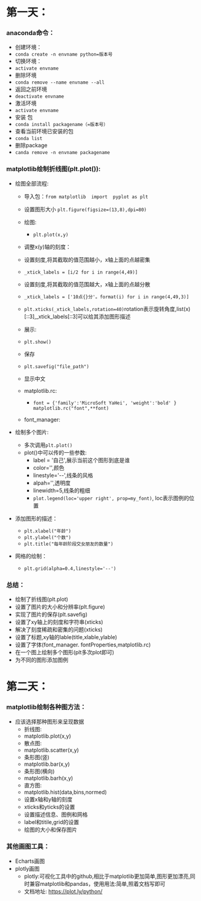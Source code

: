 # 第一天：

### anaconda命令：
- 创建环境：
 - `conda create -n envname python=版本号`
- 切换环境：
 - `activate envname`
- 删除环境
 - `conda remove --name envname --all`
- 返回之前环境
 - `deactivate envname`
- 激活环境
 - `activate envname`
- 安装 包
 - `conda install packagename（=版本号）`
- 查看当前环境已安装的包
 - `conda list`
- 删除package
 - `canda remove -n envname packagename`

### matplotlib绘制折线图(plt.plot()):
- 绘图全部流程:
  - 导入包：`from matplotlib  import  pyplot as plt`
  - 设置图形大小 `plt.figure(figsize=(13,8),dpi=80)`
  - 绘图:
    - `plt.plot(x,y)`
  - 调整x(y)轴的刻度：
   -  设置刻度,将其截取的值范围越小，x轴上面的点越密集
   - `_xtick_labels = [i/2 for i in range(4,49)]`
   -  设置刻度,将其截取的值范围越大，x轴上面的点越分散
   -  `_xtick_labels = ['10点{}分'。format(i) for i in range(4,49,3)]`
   - `plt.xticks(_xtick_labels,rotation=40)`rotation表示旋转角度,list(x)[::3],_xtick_labels[::3]可以给其添加图形描述
  - 展示:
   - `plt.show()`
  - 保存
   - `plt.savefig("file_path")`

  - 显示中文
   - matplotlib.rc:
     - `font = {'family':'MicroSoft YaHei',
        'weight':'bold'
        }
        matplotlib.rc("font",**font)`
   - font_manager:

 - 绘制多个图片:
   - 多次调用`plt.plot()`
   - plot()中可以传的一些参数:
     - label = '自己',展示当前这个图形到底是谁
     - color='',颜色
     - linestyle='--',线条的风格
     - alpah='',透明度
     - linewidth=5,线条的粗细
     - `plot.legend(loc='upper right', prop=my_font)`, loc表示图例的位置
  - 添加图形的描述：
    - `plt.xlabel("年龄")`
    - `plt.ylabel("个数")`
    - `plt.title("每年龄阶段交女朋友的数量")`
  - 网格的绘制：
     - `plt.grid(alpha=0.4,linestyle='--')`
###  总结：
- 绘制了折线图(plt.plot)
- 设置了图片的大小和分辨率(plt.figure)
- 实现了图片的保存(plt.savefig)
- 设置了xy轴上的刻度和字符串(xticks)
- 解决了刻度稀疏和密集的问题(xticks)
- 设置了标题,xy轴的lable(title,xlable,ylable)
- 设置了字体(font_manager. fontProperties,matplotlib.rc)
- 在一个图上绘制多个图形(plt多次plot即可)
- 为不同的图形添加图例



# 第二天：

### matplotlib绘制各种图方法：
- 应该选择那种图形来呈现数据
  - 折线图:
   - matplotlib.plot(x,y)
  - 散点图:
   - matplotlib.scatter(x,y)
  - 条形图(竖)
   - matplotlib.bar(x,y)
  - 条形图(横向)
   - matplotlib.barh(x,y)
  - 直方图:
   - matplotlib.hist(data,bins,normed)
  - 设置x轴和y轴的刻度
   - xticks和yticks的设置
  - 设置描述信息、图例和网格
   - label和titile,grid的设置
   - 绘图的大小和保存图片

### 其他画图工具：
- Echarts画图
- plotly画图
  - plotly:可视化工具中的github,相比于matplotlib更加简单,图形更加漂亮,同时兼容matplotlib和pandas，使用用法:简单,照着文档写即可
  - 文档地址: https://plot.ly/python/
